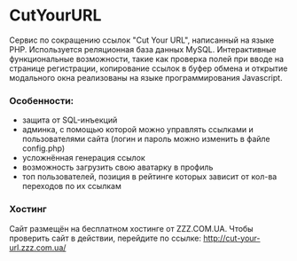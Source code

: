 # CutYourURL
Сервис по сокращению ссылок "Cut Your URL", написанный на языке PHP. Используется реляционная база данных MySQL. Интерактивные функциональные возможности, такие как проверка полей при вводе на странице регистрации, копирование ссылок в буфер обмена и открытие модального окна реализованы на языке программирования Javascript.

### Особенности:
- защита от SQL-инъекций
- админка, с помощью которой можно управлять ссылками и пользователями сайта (логин и пароль можно изменить в файле config.php)
- усложнённая генерация ссылок
- возможность загрузить свою аватарку в профиль
- топ пользователей, позиция в рейтинге которых зависит от кол-ва переходов по их ссылкам 

### Хостинг
Сайт размещён на бесплатном хостинге от ZZZ.COM.UA. Чтобы проверить сайт в действии, перейдите по ссылке:
http://cut-your-url.zzz.com.ua/
